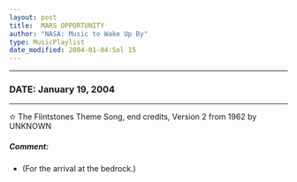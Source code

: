 ```yaml
---
layout: post
title:  MARS OPPORTUNITY
author: "NASA: Music to Wake Up By"
type: MusicPlaylist
date_modified: 2004-01-04:Sol 15
---
```


----
### DATE: January 19, 2004
----
✫ The Flintstones Theme Song, end credits, Version 2 from 1962 by UNKNOWN

##### Comment:
* (For the arrival at the bedrock.)
